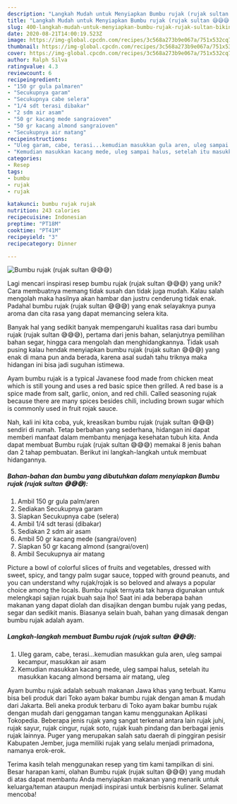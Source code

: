 ```yaml
---
description: "Langkah Mudah untuk Menyiapkan Bumbu rujak (rujak sultan 😅😅😅), Bikin Ngiler"
title: "Langkah Mudah untuk Menyiapkan Bumbu rujak (rujak sultan 😅😅😅), Bikin Ngiler"
slug: 400-langkah-mudah-untuk-menyiapkan-bumbu-rujak-rujak-sultan-bikin-ngiler
date: 2020-08-21T14:00:19.523Z
image: https://img-global.cpcdn.com/recipes/3c568a273b9e067a/751x532cq70/bumbu-rujak-rujak-sultan-😅😅😅-foto-resep-utama.jpg
thumbnail: https://img-global.cpcdn.com/recipes/3c568a273b9e067a/751x532cq70/bumbu-rujak-rujak-sultan-😅😅😅-foto-resep-utama.jpg
cover: https://img-global.cpcdn.com/recipes/3c568a273b9e067a/751x532cq70/bumbu-rujak-rujak-sultan-😅😅😅-foto-resep-utama.jpg
author: Ralph Silva
ratingvalue: 4.3
reviewcount: 6
recipeingredient:
- "150 gr gula palmaren"
- "Secukupnya garam"
- "Secukupnya cabe selera"
- "1/4 sdt terasi dibakar"
- "2 sdm air asam"
- "50 gr kacang mede sangraioven"
- "50 gr kacang almond sangraioven"
- "Secukupnya air matang"
recipeinstructions:
- "Uleg garam, cabe, terasi...kemudian masukkan gula aren, uleg sampai kecampur, masukkan air asam"
- "Kemudian masukkan kacang mede, uleg sampai halus, setelah itu masukkan kacang almond bersama air matang, uleg"
categories:
- Resep
tags:
- bumbu
- rujak
- rujak

katakunci: bumbu rujak rujak 
nutrition: 243 calories
recipecuisine: Indonesian
preptime: "PT18M"
cooktime: "PT41M"
recipeyield: "3"
recipecategory: Dinner

---
```



![Bumbu rujak (rujak sultan 😅😅😅)](https://img-global.cpcdn.com/recipes/3c568a273b9e067a/751x532cq70/bumbu-rujak-rujak-sultan-😅😅😅-foto-resep-utama.jpg)

Lagi mencari inspirasi resep bumbu rujak (rujak sultan 😅😅😅) yang unik? Cara membuatnya memang tidak susah dan tidak juga mudah. Kalau salah mengolah maka hasilnya akan hambar dan justru cenderung tidak enak. Padahal bumbu rujak (rujak sultan 😅😅😅) yang enak selayaknya punya aroma dan cita rasa yang dapat memancing selera kita.

Banyak hal yang sedikit banyak mempengaruhi kualitas rasa dari bumbu rujak (rujak sultan 😅😅😅), pertama dari jenis bahan, selanjutnya pemilihan bahan segar, hingga cara mengolah dan menghidangkannya. Tidak usah pusing kalau hendak menyiapkan bumbu rujak (rujak sultan 😅😅😅) yang enak di mana pun anda berada, karena asal sudah tahu triknya maka hidangan ini bisa jadi suguhan istimewa.

Ayam bumbu rujak is a typical Javanese food made from chicken meat which is still young and uses a red basic spice then grilled. A red base is a spice made from salt, garlic, onion, and red chili. Called seasoning rujak because there are many spices besides chili, including brown sugar which is commonly used in fruit rojak sauce.


Nah, kali ini kita coba, yuk, kreasikan bumbu rujak (rujak sultan 😅😅😅) sendiri di rumah. Tetap berbahan yang sederhana, hidangan ini dapat memberi manfaat dalam membantu menjaga kesehatan tubuh kita. Anda dapat membuat Bumbu rujak (rujak sultan 😅😅😅) memakai 8 jenis bahan dan 2 tahap pembuatan. Berikut ini langkah-langkah untuk membuat hidangannya.

<!--inarticleads1-->

##### Bahan-bahan dan bumbu yang dibutuhkan dalam menyiapkan Bumbu rujak (rujak sultan 😅😅😅):

1. Ambil 150 gr gula palm/aren
1. Sediakan Secukupnya garam
1. Siapkan Secukupnya cabe (selera)
1. Ambil 1/4 sdt terasi (dibakar)
1. Sediakan 2 sdm air asam
1. Ambil 50 gr kacang mede (sangrai/oven)
1. Siapkan 50 gr kacang almond (sangrai/oven)
1. Ambil Secukupnya air matang


Picture a bowl of colorful slices of fruits and vegetables, dressed with sweet, spicy, and tangy palm sugar sauce, topped with ground peanuts, and you can understand why rujak/rojak is so beloved and always a popular choice among the locals. Bumbu rujak ternyata tak hanya digunakan untuk melengkapi sajian rujak buah saja lho! Saat ini ada beberapa bahan makanan yang dapat diolah dan disajikan dengan bumbu rujak yang pedas, segar dan sedikit manis. Biasanya selain buah, bahan yang dimasak dengan bumbu rujak adalah ayam. 

<!--inarticleads2-->

##### Langkah-langkah membuat Bumbu rujak (rujak sultan 😅😅😅):

1. Uleg garam, cabe, terasi...kemudian masukkan gula aren, uleg sampai kecampur, masukkan air asam
1. Kemudian masukkan kacang mede, uleg sampai halus, setelah itu masukkan kacang almond bersama air matang, uleg


Ayam bumbu rujak adalah sebuah makanan Jawa khas yang terbuat. Kamu bisa beli produk dari Toko ayam bakar bumbu rujak dengan aman &amp; mudah dari Jakarta. Beli aneka produk terbaru di Toko ayam bakar bumbu rujak dengan mudah dari genggaman tangan kamu menggunakan Aplikasi Tokopedia. Beberapa jenis rujak yang sangat terkenal antara lain rujak juhi, rujak sayur, rujak cingur, rujak soto, rujak kuah pindang dan berbagai jenis rujak lainnya. Puger yang merupakan salah satu daerah di pinggiran pesisir Kabupaten Jember, juga memiliki rujak yang selalu menjadi primadona, namanya erok-erok. 

Terima kasih telah menggunakan resep yang tim kami tampilkan di sini. Besar harapan kami, olahan Bumbu rujak (rujak sultan 😅😅😅) yang mudah di atas dapat membantu Anda menyiapkan makanan yang menarik untuk keluarga/teman ataupun menjadi inspirasi untuk berbisnis kuliner. Selamat mencoba!

